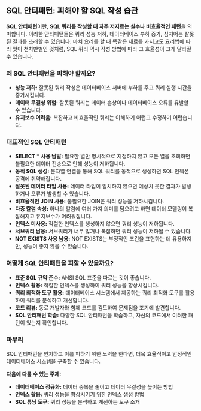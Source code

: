 ## SQL 안티패턴: 피해야 할 SQL 작성 습관

**SQL 안티패턴**이란, **SQL 쿼리를 작성할 때 자주 저지르는 실수나 비효율적인 패턴**을 의미합니다. 이러한 안티패턴들은 쿼리 성능 저하, 데이터베이스 부하 증가, 심지어는 잘못된 결과를 초래할 수 있습니다. 마치 요리를 할 때 똑같은 재료를 가지고도 요리법에 따라 맛이 천차만별인 것처럼, SQL 쿼리 역시 작성 방법에 따라 그 효율성이 크게 달라질 수 있습니다.

### 왜 SQL 안티패턴을 피해야 할까요?

* **성능 저하:** 잘못된 쿼리 작성은 데이터베이스 서버에 부하를 주고 쿼리 실행 시간을 증가시킵니다.
* **데이터 무결성 위험:** 잘못된 쿼리는 데이터 손상이나 데이터베이스 오류를 유발할 수 있습니다.
* **유지보수 어려움:** 복잡하고 비효율적인 쿼리는 이해하기 어렵고 수정하기 어렵습니다.

### 대표적인 SQL 안티패턴

* **SELECT * 사용 남발:** 필요한 열만 명시적으로 지정하지 않고 모든 열을 조회하면 불필요한 데이터 전송으로 인해 성능이 저하됩니다.
* **동적 SQL 생성:** 문자열 연결을 통해 SQL 쿼리를 동적으로 생성하면 SQL 인젝션 공격에 취약해집니다.
* **잘못된 데이터 타입 사용:** 데이터 타입이 일치하지 않으면 예상치 못한 결과가 발생하거나 오류가 발생할 수 있습니다.
* **비효율적인 JOIN 사용:** 불필요한 JOIN은 쿼리 성능을 저하시킵니다.
* **다중 칼럼 속성:** 하나의 칼럼에 여러 가지 의미를 담으려고 하면 데이터 모델링이 복잡해지고 유지보수가 어려워집니다.
* **인덱스 미사용:** 적절한 인덱스를 생성하지 않으면 쿼리 성능이 저하됩니다.
* **서브쿼리 남용:** 서브쿼리가 너무 많거나 복잡하면 쿼리 성능이 저하될 수 있습니다.
* **NOT EXISTS 사용 남용:** NOT EXISTS는 부정적인 조건을 표현하는 데 유용하지만, 성능이 좋지 않을 수 있습니다.

### 어떻게 SQL 안티패턴을 피할 수 있을까요?

* **표준 SQL 규약 준수:** ANSI SQL 표준을 따르는 것이 좋습니다.
* **인덱스 활용:** 적절한 인덱스를 생성하여 쿼리 성능을 향상시킵니다.
* **쿼리 최적화 도구 활용:** 데이터베이스 시스템에서 제공하는 쿼리 최적화 도구를 활용하여 쿼리를 분석하고 개선합니다.
* **코드 리뷰:** 동료 개발자와 함께 코드를 검토하여 문제점을 조기에 발견합니다.
* **SQL 안티패턴 학습:** 다양한 SQL 안티패턴을 학습하고, 자신의 코드에서 이러한 패턴이 있는지 확인합니다.

### 마무리

SQL 안티패턴을 인지하고 이를 피하기 위한 노력을 한다면, 더욱 효율적이고 안정적인 데이터베이스 시스템을 구축할 수 있습니다. 

**다음에 다룰 수 있는 주제:**

* **데이터베이스 정규화:** 데이터 중복을 줄이고 데이터 무결성을 높이는 방법
* **인덱스 활용:** 쿼리 성능을 향상시키기 위한 인덱스 생성 방법
* **SQL 튜닝 도구:** 쿼리 성능을 분석하고 개선하는 도구 소개
